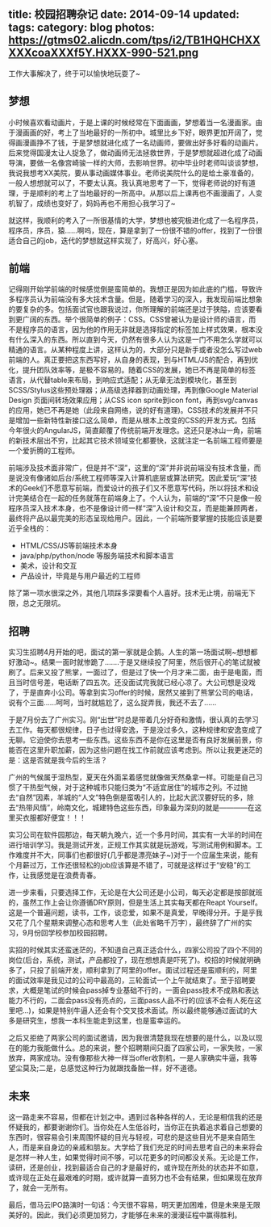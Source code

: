 title: 校园招聘杂记
date: 2014-09-14
updated:
tags:
category: blog
photos: https://gtms02.alicdn.com/tps/i2/TB1HQHCHXXXXXcoaXXXf5Y.HXXX-990-521.png
---

工作大事解决了，终于可以愉快地玩耍了~
<!-- more -->

## 梦想

小时候喜欢看动画片，于是上课的时候经常在下面画画，梦想着当一名漫画家。由于漫画画的好，考上了当地最好的一所初中。城里比乡下好，眼界更加开阔了，觉得画漫画挣不了钱，于是梦想就进化成了一名动画师，要做出好多好看的动画片。后来觉得国漫太让人捉急了，做动画师无法拯救世界，于是梦想就超进化成了动画导演，要做一名像宫崎骏一样的大师，去影响世界。初中毕业时老师叫谈谈梦想，我说我想考XX美院，要从事动画媒体事业。老师说美院什么的是给土豪准备的，一般人想想就可以了，不要太认真。我认真地思考了一下，觉得老师说的好有道理，于是顺利的考上了当地最好的一所高中。从那以后上课再也不画漫画了，人变机智了，成绩也变好了，妈妈再也不用担心我学习了~

就这样，我顺利的考入了一所很基情的大学，梦想也被究极进化成了一名程序员，程序员，序员，猿......啊呜，现在，算是拿到了一份很不错的offer，找到了一份很适合自己的job，迭代的梦想就这样实现了，好高兴，好心塞。


## 前端

记得刚开始学前端的时候感觉倒是蛮简单的。我想正是因为如此底的门槛，导致许多程序员认为前端没有多大技术含量。但是，随着学习的深入，我发现前端比想象的要复杂的多。包括面试官也跟我说过，你所理解的前端还是过于狭隘，应该要看到更广阔的东西。举个很简单的例子：CSS。CSS曾被认为是设计师的语言，而不是程序员的语言，因为他的作用无非就是选择指定的标签加上样式效果，根本没有什么深入的东西。所以直到今天，仍然有很多人认为这是一门不用怎么学就可以精通的语言。从某种程度上讲，这样认为的，大部分只是新手或者没怎么写过web前端的人。真正要把这东西写好，从自身的表现，到与HTML/JS的配合，再到优化，提升团队效率等，是极不容易的。随着CSS的发展，她已不再是简单的标签语言，从代替table来布局，到响应式适配；从无章无法到模块化，甚至到SCSS/Stylus这些预处理器；从高级选择器到动画处理，再到像Google Material Design 页面间转场效果应用；从CSS icon sprite到icon font，再到svg/canvas的应用，她已不再是她（此段来自网络，说的好有道理)。CSS技术的发展并不只是增加一些新特性新接口这么简单，而是从根本上改变的CSS的开发方式。包括今年很火的AngularJS，简直颠覆了传统前端开发理念。这还只是冰山一角，前端的新技术层出不穷，比起其它技术领域变化都要快，这就注定一名前端工程师要是一个爱折腾的工程师。

前端涉及技术面非常广，但是并不“深”，这里的“深”并非说前端没有技术含量，而是说没有像诸如后台/系统工程师等深入计算机底层或算法研究。因此爱玩“深”技术的Geek们不愿意写前端，而爱设计的孩子们又不愿意写代码，所以将技术和设计完美结合在一起的任务就落在前端身上了。个人认为，前端的“深”不只是像一般程序员深入技术本身，也不是像设计师一样“深”入设计和交互，而是能兼顾两者，最终将产品以最完美的形态呈现给用户。因此，一个前端所要掌握的技能应该是要近乎全栈的：

* HTML/CSS/JS等前端技术本身
* java/php/python/node 等服务端技术和脚本语言
* 美术，设计和交互
* 产品设计，毕竟是与用户最近的工程师

除了第一项水很深之外，其他几项踩多深要看个人喜好。技术无止境，前端无下限，总之无限坑。


## 招聘

实习生招聘4月开始的吧，面试的第一家就是企鹅。人生的第一场面试啊~想想都好激动~。结果一面时就惨跪了…….于是又继续投了阿里，然后很开心的笔试就被刷了。后来又投了熊掌，一面过了，但是过了快一个月才来二面，由于是电面，而且当时信号差，电话断了四五次。还没面试完我就已经心凉了。大公司想是没戏了，于是直奔小公司。等拿到实习offer的时候，居然又接到了熊掌公司的电话，说有个三面......呵呵，当时就尴尬了，这么捉弄我，我还不去了……

于是7月份去了广州实习。刚“出世”时总是带着几分好奇和激情，很认真的去学习去工作。每天都很规律，日子也过得安逸，于是没过多久，这种规律和安逸变成了无聊。它迫使你去思考一些东西。这些东西不是你在这里是否有良好发展前景，你能否在这里升职加薪，因为这些问题在找工作前就应该考虑到。所以让我更迷茫的是：这是否就是我今后的生活？

广州的气候属于湿热型，夏天在外面呆着感觉就像做天然桑拿一样。可能是自己习惯了干热型气候，对于这种城市只能归类为“不适宜居住”的城市之列。不过抛去“自然”因素，羊城的“人文”特色倒是蛮吸引人的，比起大武汉要好玩的多，除去“热带风情”，岭南文化，城建特色这些东西，印象最为深刻的就是————在这里买衣服都好便宜！！！

实习公司在软件园那边，每天朝九晚六，近一个多月时间，其实有一大半的时间在进行培训学习。我是测试开发，正规工作其实就是玩游戏，写测试用例和脚本。工作难度并不大，同事们也都很好(几乎都是漂亮妹子~)对于一个应届生来说，能有个月薪过万，工作还很轻松的job应该算是不错了，可就是这样过于“安稳”的工作，让我感觉是在浪费青春。

进一步来看，只要选择工作，无论是在大公司还是小公司，每天必定都是按部就班的，虽然工作上会让你遵循DRY原则，但是生活上其实每天都在Reapt Yourself。这是一个普遍问题，读书，工作，谈恋爱，如果不是真爱，早晚得分开。于是乎我又花了几个星期来调整心态和思考人生（此处省略千万字），最终辞了广州的实习，9月份回学校参加校园招聘。

实招的时候其实还蛮迷茫的，不知道自己真正适合什么，四家公司投了四个不同的岗位(后台，系统，测试，产品都投了，现在想想真是吓死了)。校招的时候就明确多了，只投了前端开发，顺利拿到了阿里的offer。面试过程还是蛮顺利的，阿里的面试效率是我见过的公司中最高的，三轮面试一个上午就结束了。至于招聘要求，大概是笔试的时候会pass掉专业基础不行的，一面会pass技术不成熟和表达能力不行的，二面会pass没有亮点的，三面pass人品不行的(应该不会有人死在这里吧...)，如果是特别牛逼人还会有个交叉技术面试。所以最终能够通过面试的大多是研究生，想我一本科生能走到这里，也是蛮幸运的。

之后又拒绝了两家公司的面试邀请，因为我很清楚我现在想要的是什么，以及以现在的能力我能做什么。总的来说，整个招聘期间只面了四家公司，一家失败，一家放弃，两家成功。没有像那些大神一样当offer收割机，一是人家确实牛逼，我等望尘莫及;二是，总感觉这种行为就跟找备胎一样，好不道德。


## 未来

这一路走来不容易，但都在计划之中。遇到过各种各样的人，无论是相信我的还是怀疑我的，都要谢谢你们。当你处在人生低谷时，当你正在执着追求着自己想要的东西时，很容易会引来周围怀疑的目光与轻视，可悲的是这些目光不是来自陌生人，而是来自身边的亲戚和朋友。大学给了我们充足的时间去思考自己的未来将会是怎样一种人生，如果觉得时间不够，可以花更多的时间都没关系。无论是工作，读研，还是创业，找到最适合自己的才是最好的，或许现在所处的状态并不如意，或许现在正处在最艰难的时期，或许就算一直努力也不会有结果，但如果现在放弃了，就会一无所有。

最后，借马云IPO路演时一句话：今天很不容易，明天更加困难，但是未来是无限美好的。因此，我们必须更加努力，才能够在未来的漫漫征程中赢得胜利。
